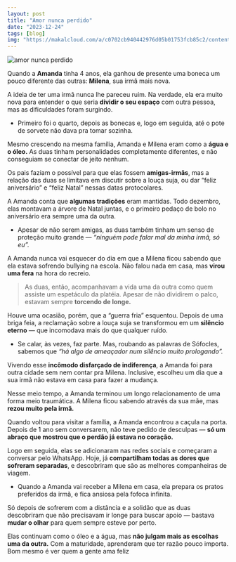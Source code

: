 ```yaml
---
layout: post
title: "Amor nunca perdido"
date: "2023-12-24"
tags: [blog]
img: "https://makalcloud.com/a/c0702cb940442976d05b01753fcb85c2/content/17.06.08-e8000595f5bded14ae56844f1134527a.jpeg"
---
```


![amor nunca perdido](https://makalcloud.com/a/c0702cb940442976d05b01753fcb85c2/content/17.06.08-e8000595f5bded14ae56844f1134527a.jpeg)

Quando a **Amanda** tinha 4 anos, ela ganhou de presente uma boneca um pouco diferente das outras:  **Milena**, sua irmã mais nova.

A ideia de ter uma irmã nunca lhe pareceu ruim. Na verdade, ela era muito nova para entender o que seria  **dividir o seu espaço** com outra pessoa, mas as dificuldades foram surgindo.

-   Primeiro foi o quarto, depois as bonecas e, logo em seguida, até o pote de sorvete não dava pra tomar sozinha.

Mesmo crescendo na mesma família, Amanda e Milena eram como a  **água e o óleo.** As duas tinham personalidades completamente diferentes, e não conseguiam se conectar de jeito nenhum.

Os pais faziam o possível para que elas fossem **amigas-irmãs**, mas a relação das duas se limitava em discutir sobre a louça suja, ou dar “feliz aniversário” e “feliz Natal” nessas datas protocolares.

A Amanda conta que **algumas tradições** eram mantidas. Todo dezembro, elas montavam a árvore de Natal juntas, e o primeiro pedaço de bolo no aniversário era sempre uma da outra.

-   Apesar de não serem amigas, as duas também tinham um senso de proteção muito grande —  _“ninguém pode falar mal da minha irmã, só eu”._

A Amanda nunca vai esquecer do dia em que a Milena ficou sabendo que ela estava sofrendo bullying na escola. Não falou nada em casa, mas  **virou uma fera** na hora do recreio.

> As duas, então, acompanhavam a vida uma da outra como quem assiste um espetáculo da platéia. Apesar de não dividirem o palco, estavam sempre **torcendo de longe.**

Houve uma ocasião, porém, que a “guerra fria” esquentou. Depois de uma briga feia, a reclamação sobre a louça suja se transformou em um **silêncio eterno** — que incomodava mais do que qualquer ruído.

-   Se calar, às vezes, faz parte. Mas, roubando as palavras de Sófocles, sabemos que  _“há algo de ameaçador num silêncio muito prologando”._

Vivendo esse **incômodo disfarçado de indiferença**, a Amanda foi para outra cidade sem nem contar pra Milena. Inclusive, escolheu um dia que a sua irmã não estava em casa para fazer a mudança.

Nesse meio tempo, a Amanda terminou um longo relacionamento de uma forma meio traumática. A Milena ficou sabendo através da sua mãe, mas **rezou muito pela irmã.**

Quando voltou para visitar a família, a Amanda encontrou a caçula na porta. Depois de 1 ano sem conversarem, não teve pedido de desculpas —  **só um abraço que mostrou que o perdão já estava no coração.**

Logo em seguida, elas se adicionaram nas redes sociais e começaram a conversar pelo WhatsApp. Hoje, já  **compartilham todas as dores que sofreram separadas**, e descobriram que são as melhores companheiras de viagem.

-   Quando a Amanda vai receber a Milena em casa, ela prepara os pratos preferidos da irmã, e fica ansiosa pela fofoca infinita.

Só depois de sofrerem com a distância e a solidão que as duas descobriram que não precisavam ir longe para buscar apoio — bastava **mudar o olhar** para quem sempre esteve por perto.

Elas continuam como o óleo e a água, mas  **não julgam mais as escolhas uma da outra.** Com a maturidade, aprenderam que ter razão pouco importa. Bom mesmo é ver quem a gente ama feliz

